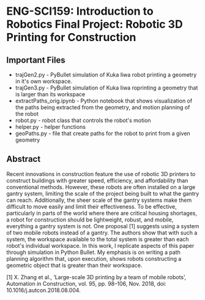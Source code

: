 # ENG-SCI159: Introduction to Robotics Final Project: Robotic 3D Printing for Construction 

## Important Files 
* trajGen2.py - PyBullet simulation of Kuka Iiwa robot printing a geometry in it's own workspace. 
* trajGen3.py - PyBullet simulation of Kuka Iiwa roprinting a geometry that is larger than its workspace 
* extractPaths_orig.ipynb - Python notebook that shows visualization of the paths being extracted from the geometry, and motion planning of the robot 
* robot.py - robot class that controls the robot's motion 
* helper.py - helper functions
* geoPaths.py - file that create paths for the robot to print from a given geometry 


## Abstract 
Recent innovations in construction feature the use of robotic 3D printers to construct buildings with greater speed, efficiency, and affordability than conventional methods.  However, these robots are often installed on a large gantry system, limiting the scale of the project being built to what the gantry can reach. Additionally, the sheer scale of the gantry systems make them difficult to move easily and limit their effectiveness. To be effective, particularly in parts of the world where  there are critical housing shortages, a robot for construction should be lightweight, robust, and mobile, everything a gantry system is not. One proposal [1]   suggests using a system of two mobile robots instead of a gantry. The authors show that with such a system, the workspace available to the total system is greater than each robot's individual workspace. In this work, I replicate aspects of this paper through simulation in Python Bullet. My emphasis is on writing a path planning algorithm that, upon execution, shows robots constructing a geometric object that is greater than their workspace. 

[1]	X. Zhang et al., ‘Large-scale 3D printing by a team of mobile robots’, Automation in Construction, vol. 95, pp. 98–106, Nov. 2018, doi: 10.1016/j.autcon.2018.08.004.

